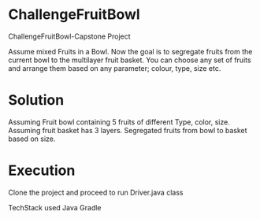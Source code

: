 # ChallengeFruitBowl
ChallengeFruitBowl-Capstone Project

Assume mixed Fruits in a Bowl. Now the goal is to segregate fruits from the current bowl to the multilayer fruit basket. You can choose any set of fruits and arrange them based on any parameter; colour, type, size etc.

# Solution
Assuming Fruit bowl containing 5 fruits of different Type, color, size. Assuming fruit basket has 3 layers. Segregated fruits from bowl to basket based on size.

# Execution
Clone the project and proceed to run Driver.java class

TechStack used
Java
Gradle
